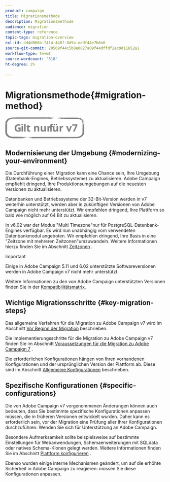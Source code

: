 ```yaml
---
product: campaign
title: Migrationsmethode
description: Migrationsmethode
audience: migration
content-type: reference
topic-tags: migration-overview
exl-id: dd4d068b-f414-448f-8d9a-eedf44e7b6e6
source-git-commit: 20509f44c5b8e0827a09f44dffdf2ec9d11652a1
workflow-type: tm+mt
source-wordcount: '318'
ht-degree: 2%

---
```


# Migrationsmethode{#migration-method}

![](../../assets/v7-only.svg)

## Modernisierung der Umgebung {#modernizing-your-environment}

Die Durchführung einer Migration kann eine Chance sein, Ihre Umgebung (Datenbank-Engines, Betriebssysteme) zu aktualisieren. Adobe Campaign empfiehlt dringend, Ihre Produktionsumgebungen auf die neuesten Versionen zu aktualisieren.

Datenbanken und Betriebssysteme der 32-Bit-Version werden in v7 weiterhin unterstützt, werden aber in zukünftigen Versionen von Adobe Campaign nicht mehr unterstützt. Wir empfehlen dringend, Ihre Plattform so bald wie möglich auf 64 Bit zu aktualisieren.

In v6.02 war der Modus &quot;Multi Timezone&quot;nur für PostgreSQL-Datenbank-Engines verfügbar. Es wird nun unabhängig vom verwendeten Datenbankmodul angeboten. Wir empfehlen dringend, Ihre Basis in eine &quot;Zeitzone mit mehreren Zeitzonen&quot;umzuwandeln. Weitere Informationen hierzu finden Sie im Abschnitt [Zeitzonen](../../migration/using/general-configurations.md#time-zones) .

>[!IMPORTANT]
>
>Einige in Adobe Campaign 5.11 und 6.02 unterstützte Softwareversionen werden in Adobe Campaign v7 nicht mehr unterstützt.
>
>Weitere Informationen zu den von Adobe Campaign unterstützten Versionen finden Sie in der [Kompatibilitätsmatrix](../../rn/using/compatibility-matrix.md).

## Wichtige Migrationsschritte {#key-migration-steps}

Das allgemeine Verfahren für die Migration zu Adobe Campaign v7 wird im Abschnitt [Vor Beginn der Migration](../../migration/using/before-starting-migration.md) beschrieben.

Die Implementierungsschritte für die Migration zu Adobe Campaign v7 finden Sie im Abschnitt [Voraussetzungen für die Migration zu Adobe Campaign 7](../../migration/using/prerequisites-for-migration-to-adobe-campaign-7.md) .

Die erforderlichen Konfigurationen hängen von Ihren vorhandenen Konfigurationen und der ursprünglichen Version der Plattform ab. Diese sind im Abschnitt [Allgemeine Konfigurationen](../../migration/using/general-configurations.md) beschrieben.

## Spezifische Konfigurationen {#specific-configurations}

Die von Adobe Campaign v7 vorgenommenen Änderungen können auch bedeuten, dass Sie bestimmte spezifische Konfigurationen anpassen müssen, die in früheren Versionen entwickelt wurden. Daher kann es erforderlich sein, vor der Migration eine Prüfung aller Ihrer Konfigurationen durchzuführen: Wenden Sie sich für Unterstützung an Adobe Campaign.

Besondere Aufmerksamkeit sollte beispielsweise auf bestimmte Einstellungen für Webanwendungen, Schemaerweiterungen mit SQLdata oder natives Schema-Klonen gelegt werden. Weitere Informationen finden Sie im Abschnitt [Plattform konfigurieren](../../migration/using/configuring-your-platform.md) .

Ebenso wurden einige interne Mechanismen geändert, um auf die erhöhte Sicherheit in Adobe Campaign zu reagieren: müssen Sie diese Konfigurationen anpassen.
